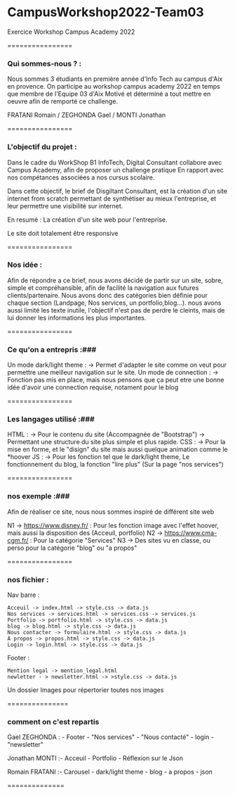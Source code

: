 # CampusWorkshop2022-Team03
Exercice Workshop Campus Academy 2022

================
### Qui sommes-nous ? : ###

Nous sommes 3 étudiants en première année d'Info Tech au campus d'Aix en provence. 
On participe au workshop campus academy 2022 en temps que membre de l'Equipe 03 d'Aix
Motivé et déterminé a tout mettre en oeuvre afin de remporté ce challenge.

FRATANI Romain / ZEGHONDA Gael / MONTI Jonathan

================
### L'objectif du projet : ###

Dans le cadre du WorkShop B1 InfoTech, Digital Consultant collabore avec Campus Academy, afin de proposer un challenge pratique En rapport avec nos compétances associées a nos cursus scolaire. 

Dans cette objectif, le brief de Disgiltant Consultant, est la création d'un site internet from scratch permettant de synthétiser au mieux l'entreprise, et leur permettre une visibilité sur internet.

En resumé : La création d'un site web pour l'entreprise. 

Le site doit totalement être responsive

================
### Nos idée : ###

Afin de répondre a ce brief, nous avons décidé de partir sur un site, sobre, simple et compréhansible, afin de facilité la navigation aux futures clients/partenaire. Nous avons donc des catégories bien définie pour chaque section (Landpage, Nos services, un portfolio,blog...). nous avons aussi limité les texte inutile, l'objectif n'est pas de perdre le cleints, mais de lui donner les informations les plus importantes.

================
### Ce qu'on a entrepris :###

Un mode dark/light theme : -> Permet d'adapter le site comme on veut pour permettre une meilleur navigation sur le site.
Un mode de connection : -> Fonction pas mis en place, mais nous pensons que ça peut etre une bonne idée d'avoir une connection requise, notament pour le blog

================
### Les langages utilisé :###

HTML : -> Pour le contenu du site (Accompagnée de "Bootstrap") -> Permettant une structure du site plus simple et plus rapide. 
CSS  : -> Pour la mise en forme, et le "disign" du site mais aussi quelque animation comme le *hoover
JS   : -> Pour les fonction tel que le dark/light theme, Le fonctionnement du blog, la fonction "lire plus" (Sur la page "nos services")

================
### nos exemple :###

Afin de réaliser ce site, nous nous sommes inspiré de différent site web

N1 -> https://www.disney.fr/ : Pour les fonction image avec l'effet hoover, mais aussi la disposition des (Acceuil, portfolio)
N2 -> https://www.cma-cgm.fr/ : Pour la catégorie "Services"
N3 -> Des sites vu en classe, ou perso pour la catégorie "blog" ou "a propos"

================
### nos fichier : ###

Nav barre : 

	Acceuil -> index.html -> style.css -> data.js
	Nos services -> services.html -> services.css -> services.js
	Portfolio -> portfolio.html -> style.css -> data.js
	blog -> blog.html -> style.css -> data.js
	Nous contacter -> formulaire.html -> style.css -> data.js
	A propos -> propos.html -> style.css -> data.js
	Login -> login.html -> style.css -> data.js

Footer :

	Mention legal -> mention_legal.html
	newletter - > newsletter.html -> >style.css -> data.js
	
Un dossier Images pour répertorier toutes nos images 

===============
### comment on c'est repartis ###

Gael ZEGHONDA : - Footer
				- "Nos services"
				- "Nous contacté" 
				- login 
				- "newsletter" 
				
Jonathan MONTI :- Acceuil 
				- Portfolio 
				- Réflexion sur le Json

Romain FRATANI :- Carousel 
				- dark/light theme
				- blog
				- a propos
				- json
				
==============
